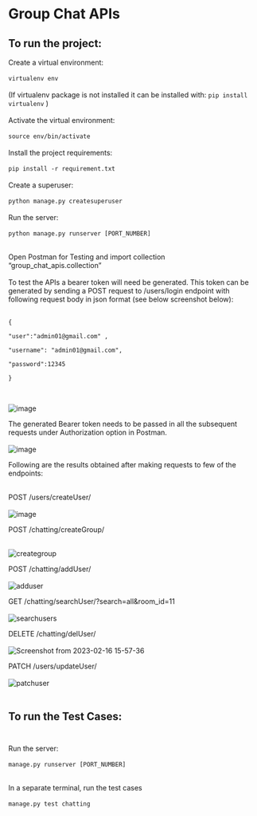 # Group Chat APIs
## To run the project:

Create a virtual environment: <br> <br>
`virtualenv env `  <br> <br>
(If virtualenv package is not installed it can be installed with: `pip install virtualenv` ) <br> <br>
Activate the virtual environment: <br> <br>
`source env/bin/activate` <br> <br>
Install the project requirements: <br> <br>
`pip install -r requirement.txt` <br> <br>
Create a superuser:<br> <br>
`python manage.py createsuperuser` <br> <br>
Run the server: <br> <br>
`python manage.py runserver [PORT_NUMBER]` <br>  <br>

Open Postman for Testing and import collection “group_chat_apis.collection” <br> <br>
To test the APIs a bearer token will need be generated. This token can be generated by sending a POST request to /users/login endpoint with following request body in json format (see below screenshot below): <br> <br>
```
{

"user":"admin01@gmail.com" , 

"username": "admin01@gmail.com", 

"password":12345 

}
``` 
<br> 

![image](https://user-images.githubusercontent.com/1689504/218677620-ee5b7ef5-a9c3-4758-a491-c2d6d33ef311.png) <br>

The generated Bearer token needs to be passed in all the subsequent requests under Authorization option in Postman.<br> <br>
![image](https://user-images.githubusercontent.com/1689504/218677691-2ad5ff3f-ac21-4cbc-93ff-8e83abbbd3a7.png) <br>

Following are the results obtained after making requests to few of the endpoints: <br><br>

POST /users/createUser/ <br><br>
![image](https://user-images.githubusercontent.com/1689504/218677809-5f240cef-5284-41f8-9b0f-78dec1c20353.png) <br>


POST /chatting/createGroup/ <br> <br>

![creategroup](https://user-images.githubusercontent.com/1689504/219340393-b995ff80-9c9c-4989-9315-2672e1b64fb2.png) <br>

POST /chatting/addUser/ <br> <br>
![adduser](https://user-images.githubusercontent.com/1689504/219340473-cb109ed9-d9b6-4a7c-8b97-da0c9867c508.png) <br>

GET /chatting/searchUser/?search=all&room_id=11 <br><br>
![searchusers](https://user-images.githubusercontent.com/1689504/219340876-ca1542cb-ac53-4a55-9e20-86e0add65551.png) <br>

DELETE /chatting/delUser/ <br> <br>
![Screenshot from 2023-02-16 15-57-36](https://user-images.githubusercontent.com/1689504/219340975-de5735a0-1234-4aa1-94cd-6e3ac2cec908.png)  <br>

PATCH /users/updateUser/ <br> <br>
![patchuser](https://user-images.githubusercontent.com/1689504/218757020-bf3db0fa-5c9b-4db8-95ac-1d828d90c92c.png) <br> <br>



## To run the Test Cases:  <br> <br>

Run the server: <br> <br>
`manage.py runserver [PORT_NUMBER]` <br>  <br>

In a separate terminal, run the test cases <br> <br>
`manage.py test chatting`









